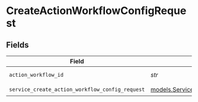 # CreateActionWorkflowConfigRequest


## Fields

| Field                                                                                                    | Type                                                                                                     | Required                                                                                                 | Description                                                                                              |
| -------------------------------------------------------------------------------------------------------- | -------------------------------------------------------------------------------------------------------- | -------------------------------------------------------------------------------------------------------- | -------------------------------------------------------------------------------------------------------- |
| `action_workflow_id`                                                                                     | *str*                                                                                                    | :heavy_check_mark:                                                                                       | action workflow ID                                                                                       |
| `service_create_action_workflow_config_request`                                                          | [models.ServiceCreateActionWorkflowConfigRequest](../models/servicecreateactionworkflowconfigrequest.md) | :heavy_check_mark:                                                                                       | Input                                                                                                    |